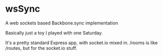 wsSync
======

A web sockets based Backbone.sync implementation

Basically just a toy I played with one Saturday.

It's a pretty standard Express app, with socket.io mixed in.  /rooms is like /routes, but for the socket.io stuff.  
